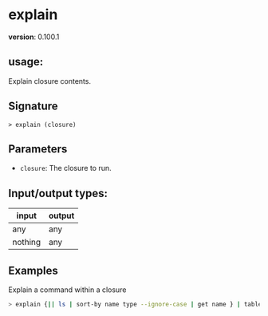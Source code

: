 # explain

**version**: 0.100.1

## **usage**:

Explain closure contents.

## Signature

`> explain (closure)`

## Parameters

- `closure`: The closure to run.

## Input/output types:

| input   | output |
| ------- | ------ |
| any     | any    |
| nothing | any    |

## Examples

Explain a command within a closure

```bash
> explain {|| ls | sort-by name type --ignore-case | get name } | table --expand
```
